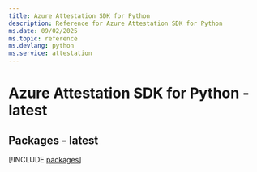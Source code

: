 ```yaml
---
title: Azure Attestation SDK for Python
description: Reference for Azure Attestation SDK for Python
ms.date: 09/02/2025
ms.topic: reference
ms.devlang: python
ms.service: attestation
---
```

# Azure Attestation SDK for Python - latest
## Packages - latest
[!INCLUDE [packages](attestation-index.md)]